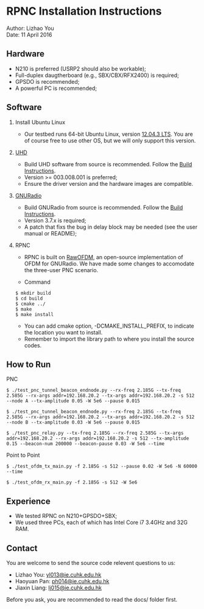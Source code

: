 # RPNC Installation Instructions

Author: Lizhao You  
Date: 11 April 2016  

## Hardware
  * N210 is preferred (USRP2 should also be workable);  
  * Full-duplex daugtherboard (e.g., SBX/CBX/RFX2400) is required;  
  * GPSDO is recommended;  
  * A powerful PC is recommended;  

## Software

1. Install Ubuntu Linux

    * Our testbed runs 64-bit Ubuntu Linux, version [12.04.3 LTS](http://releases.ubuntu.com/12.04.3/). You are of course free to use other OS, but we will only support this version.

2. [UHD](http://code.ettus.com/redmine/ettus/projects/uhd/wiki)

    * Build UHD software from source is recommended. Follow the [Build Instructions](http://code.ettus.com/redmine/ettus/projects/uhd/wiki/UHD_Build).  
    * Version >= 003.008.001 is preferred;  
    * Ensure the driver version and the hardware images are compatible.  

3. [GNURadio](http://gnuradio.org/redmine/projects/gnuradio/wiki)

    * Build GNURadio from source is recommended. Follow the [Build Instructions](http://gnuradio.org/redmine/projects/gnuradio/wiki/UbuntuInstall).  
    * Version 3.7.x is required;  
    * A patch that fixs the bug in delay block may be needed (see the user manual or README);  

4. RPNC

    * RPNC is built on [RawOFDM](http://people.csail.mit.edu/szym/rawofdm/README.html), an open-source implementation of OFDM for GNURadio. We have made some changes to accomodate the three-user PNC scenario.

    * Command
    ```
    $ mkdir build    
    $ cd build    
    $ cmake ../    
    $ make    
    $ make install
    ```

    * You can add cmake option, -DCMAKE_INSTALL_PREFIX, to indicate the location you want to install.
    * Remember to import the library path to where you install the source codes.  

## How to Run

  PNC
  
  ```
  $ ./test_pnc_tunnel_beacon_endnode.py --rx-freq 2.185G --tx-freq 2.585G --rx-args addr=192.168.20.2 --tx-args addr=192.168.20.2 -s 512 --node A --tx-amplitude 0.05 -W 5e6 --pause 0.015
  ```
  ```
  $ ./test_pnc_tunnel_beacon_endnode.py --rx-freq 2.185G --tx-freq 2.585G --rx-args addr=192.168.20.2 --tx-args addr=192.168.20.2 -s 512 --node B --tx-amplitude 0.03 -W 5e6 --pause 0.015
  ```
  ```
  $ ./test_pnc_relay.py --tx-freq 2.185G --rx-freq 2.585G --tx-args addr=192.168.20.2 --rx-args addr=192.168.20.2 -s 512 --tx-amplitude 0.15 --beacon-num 200000 --beacon-pause 0.03 -W 5e6 --time
  ```

  Point to Point
  
  ```
  $ ./test_ofdm_tx_main.py -f 2.185G -s 512 --pause 0.02 -W 5e6 -N 60000 --time
  ```
  ```
  $ ./test_ofdm_rx_main.py -f 2.185G -s 512 -W 5e6
  ```

## Experience

  * We tested RPNC on N210+GPSDO+SBX;  
  * We used three PCs, each of which has Intel Core i7 3.4GHz and 32G RAM.  

## Contact
  You are welcome to send the source code relevent questions to us:  

  * Lizhao You:  yl013@ie.cuhk.edu.hk
  * Haoyuan Pan: ph014@ie.cuhk.edu.hk
  * Jiaxin Liang: lj015@ie.cuhk.edu.hk
  

  Before you ask, you are recommended to read the docs/ folder first.

